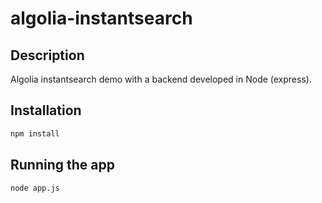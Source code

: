 # algolia-instantsearch

## Description
Algolia instantsearch demo with a backend developed in Node (express).

## Installation

```bash
npm install
```

## Running the app

```bash
node app.js
```